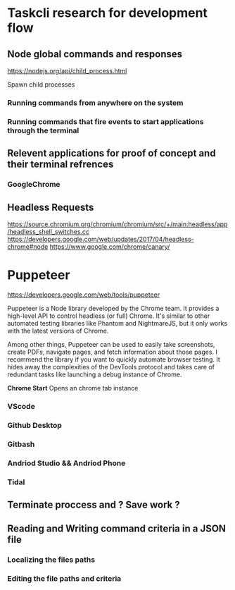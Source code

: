 # Taskcli research for development flow

## Node global commands and responses

https://nodejs.org/api/child_process.html

Spawn child processes

### Running commands from anywhere on the system

### Running commands that fire events to start applications through the terminal

## Relevent applications for proof of concept and their terminal refrences

### GoogleChrome

## Headless Requests

https://source.chromium.org/chromium/chromium/src/+/main:headless/app/headless_shell_switches.cc
https://developers.google.com/web/updates/2017/04/headless-chrome#node
https://www.google.com/chrome/canary/

# Puppeteer

https://developers.google.com/web/tools/puppeteer

Puppeteer is a Node library developed by the Chrome team. It provides a high-level API to control headless (or full) Chrome. It's similar to other automated testing libraries like Phantom and NightmareJS, but it only works with the latest versions of Chrome.

Among other things, Puppeteer can be used to easily take screenshots, create PDFs, navigate pages, and fetch information about those pages. I recommend the library if you want to quickly automate browser testing. It hides away the complexities of the DevTools protocol and takes care of redundant tasks like launching a debug instance of Chrome.

**Chrome Start** Opens an chrome tab instance

### VScode

### Github Desktop

### Gitbash

### Andriod Studio && Andriod Phone

### Tidal

## Terminate proccess and ? Save work ?

## Reading and Writing command criteria in a JSON file

### Localizing the files paths

### Editing the file paths and criteria
